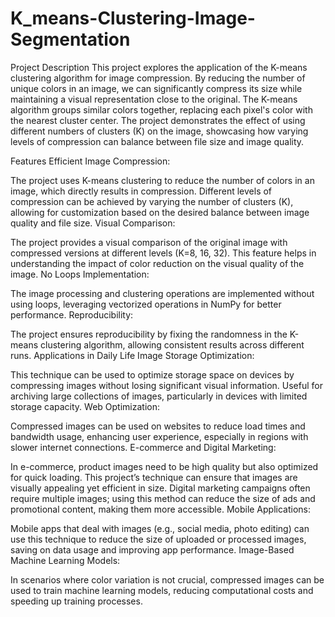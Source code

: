 # K_means-Clustering-Image-Segmentation

Project Description
This project explores the application of the K-means clustering algorithm for image compression. By reducing the number of unique colors in an image, we can significantly compress its size while maintaining a visual representation close to the original. The K-means algorithm groups similar colors together, replacing each pixel's color with the nearest cluster center. The project demonstrates the effect of using different numbers of clusters (K) on the image, showcasing how varying levels of compression can balance between file size and image quality.

Features
Efficient Image Compression:

The project uses K-means clustering to reduce the number of colors in an image, which directly results in compression.
Different levels of compression can be achieved by varying the number of clusters (K), allowing for customization based on the desired balance between image quality and file size.
Visual Comparison:

The project provides a visual comparison of the original image with compressed versions at different levels (K=8, 16, 32).
This feature helps in understanding the impact of color reduction on the visual quality of the image.
No Loops Implementation:

The image processing and clustering operations are implemented without using loops, leveraging vectorized operations in NumPy for better performance.
Reproducibility:

The project ensures reproducibility by fixing the randomness in the K-means clustering algorithm, allowing consistent results across different runs.
Applications in Daily Life
Image Storage Optimization:

This technique can be used to optimize storage space on devices by compressing images without losing significant visual information.
Useful for archiving large collections of images, particularly in devices with limited storage capacity.
Web Optimization:

Compressed images can be used on websites to reduce load times and bandwidth usage, enhancing user experience, especially in regions with slower internet connections.
E-commerce and Digital Marketing:

In e-commerce, product images need to be high quality but also optimized for quick loading. This project’s technique can ensure that images are visually appealing yet efficient in size.
Digital marketing campaigns often require multiple images; using this method can reduce the size of ads and promotional content, making them more accessible.
Mobile Applications:

Mobile apps that deal with images (e.g., social media, photo editing) can use this technique to reduce the size of uploaded or processed images, saving on data usage and improving app performance.
Image-Based Machine Learning Models:

In scenarios where color variation is not crucial, compressed images can be used to train machine learning models, reducing computational costs and speeding up training processes.
